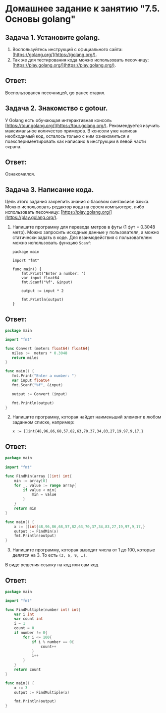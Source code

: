 # Домашнее задание к занятию "7.5. Основы golang"

## Задача 1. Установите golang.
1. Воспользуйтесь инструкций с официального сайта: [https://golang.org/](https://golang.org/).
2. Так же для тестирования кода можно использовать песочницу: [https://play.golang.org/](https://play.golang.org/).

## Ответ:
Воспользовался песочницей, go ранее ставил.

## Задача 2. Знакомство с gotour.
У Golang есть обучающая интерактивная консоль [https://tour.golang.org/](https://tour.golang.org/). 
Рекомендуется изучить максимальное количество примеров. В консоли уже написан необходимый код, 
осталось только с ним ознакомиться и поэкспериментировать как написано в инструкции в левой части экрана.  

## Ответ:
Ознакомился.

## Задача 3. Написание кода. 
Цель этого задания закрепить знания о базовом синтаксисе языка. Можно использовать редактор кода 
на своем компьютере, либо использовать песочницу: [https://play.golang.org/](https://play.golang.org/).

1. Напишите программу для перевода метров в футы (1 фут = 0.3048 метр). Можно запросить исходные данные 
у пользователя, а можно статически задать в коде.
    Для взаимодействия с пользователем можно использовать функцию `Scanf`:
    ```
    package main
    
    import "fmt"
    
    func main() {
        fmt.Print("Enter a number: ")
        var input float64
        fmt.Scanf("%f", &input)
    
        output := input * 2
    
        fmt.Println(output)    
    }
    ```
 ## Ответ:
 ```GO
 package main

import "fmt"

func Convert (meters float64) float64{
	miles :=  meters * 0.3048
	return miles
}

func main() {
    fmt.Print("Enter a number: ")
    var input float64
    fmt.Scanf("%f", &input)

	output := Convert (input)

    fmt.Println(output)    
}
```
 
 
2. Напишите программу, которая найдет наименьший элемент в любом заданном списке, например:
    ```
    x := []int{48,96,86,68,57,82,63,70,37,34,83,27,19,97,9,17,}
    ```
## Ответ:
```GO
package main
    
import "fmt"

func FindMin(array []int) int{
	min := array[0]
	for _, value := range array{
		if value < min{
			min = value
		}
	}
	return min
}

func main() {
    x := []int{48,96,86,68,57,82,63,70,37,34,83,27,19,97,9,17,}
	output := FindMin(x)
	fmt.Println(output)    
}
```

3. Напишите программу, которая выводит числа от 1 до 100, которые делятся на 3. То есть `(3, 6, 9, …)`.

В виде решения ссылку на код или сам код. 

## Ответ:
```GO
package main

import "fmt"

func FindMultiple(number int) int{
	var i int
	var count int
	i = 1
	count = 0
	if number != 0{
		for i <= 100{
			if i % number == 0{
				count++
			}
			i++
		}
	}
	return count
}

func main() {
	x := 3
	output := FindMultiple(x)

    fmt.Println(output)    
}
```

